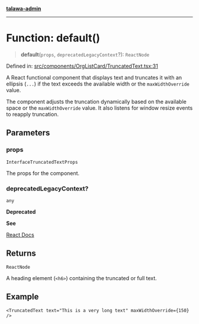 [**talawa-admin**](../../../../README.md)

***

# Function: default()

> **default**(`props`, `deprecatedLegacyContext`?): `ReactNode`

Defined in: [src/components/OrgListCard/TruncatedText.tsx:31](https://github.com/MayankJha014/talawa-admin/blob/0dd35cc200a4ed7562fa81ab87ec9b2a6facd18b/src/components/OrgListCard/TruncatedText.tsx#L31)

A React functional component that displays text and truncates it with an ellipsis (`...`)
if the text exceeds the available width or the `maxWidthOverride` value.

The component adjusts the truncation dynamically based on the available space
or the `maxWidthOverride` value. It also listens for window resize events to reapply truncation.

## Parameters

### props

`InterfaceTruncatedTextProps`

The props for the component.

### deprecatedLegacyContext?

`any`

**Deprecated**

**See**

[React Docs](https://legacy.reactjs.org/docs/legacy-context.html#referencing-context-in-lifecycle-methods)

## Returns

`ReactNode`

A heading element (`<h6>`) containing the truncated or full text.

## Example

```tsx
<TruncatedText text="This is a very long text" maxWidthOverride={150} />
```
